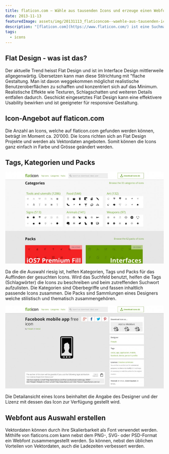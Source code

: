 ```yaml
---
title: flaticon.com – Wähle aus tausenden Icons und erzeuge einen Webfont
date: 2013-11-13
featuredImage: assets/img/20131113_flaticoncom--waehle-aus-tausenden-icons-und-erzeuge-einen-webfont.jpg
description: "[flaticon.com](https://www.flaticon.com/) ist eine Suchmaschine um geeignete Icons im “Flat”-Stil ausfindig zu machen. Der Dienst stammt von den Machern von [freepik](https://www.freepik.com/), einer beliebten Suchmaschine für Vektorgrafiken, Fotos und Photoshop-Dateien."
tags:
  - icons
---
```

## Flat Design - was ist das?

Der aktuelle Trend heisst Flat Design und ist im Interface Design mittlerweile allgegenwärtig. Übersetzen kann man diese Stilrichtung mit "flache Gestaltung. Man ist davon weggekommen möglichst realistische Benutzeroberflächen zu schaffen und konzentriert sich auf das Minimum. Realistische Effekte wie Texturen, Schlagschatten und weiteren Details entfallen dadurch. Geschickt eingesetztes Flat Design kann eine effektivere Usability bewirken und ist geeigneter für responsive Gestaltung.

## Icon-Angebot auf flaticon.com

Die Anzahl an Icons, welche auf flaticon.com gefunden werden können, beträgt im Moment ca. 20’000. Die Icons richten sich an Flat Design Projekte und werden als Vektordaten angeboten. Somit können die Icons ganz einfach in Farbe und Grösse geändert werden.

## Tags, Kategorien und Packs

![flaticon Kategorien und Tags](assets/img/20131113_flaticoncom--waehle-aus-tausenden-icons-und-erzeuge-einen-webfont_1.jpg)

Da die die Auswahl riesig ist, helfen Kategorien, Tags und Packs für das Auffinden der gesuchten Icons. Wird das Suchfeld benutzt, helfen die Tags (Schlagwörter) die Icons zu beschreiben und beim zutreffenden Suchwort aufzulisten. Die Kategorien sind Oberbegriffe und fassen inhaltlich passende Icons zusammen. Die Packs sind Sammlungen eines Designers welche stilistisch und thematisch zusammengehören.

![flaticon Detailansicht](assets/img/20131113_flaticoncom--waehle-aus-tausenden-icons-und-erzeuge-einen-webfont_2.jpg)

Die Detailansicht eines Icons beinhaltet die Angabe des Designer und der Lizenz mit dessen das Icon zur Verfügung gestellt wird.

## Webfont aus Auswahl erstellen

Vektordaten können durch ihre Skalierbarkeit als Font verwendet werden. Mithilfe von flaticons.com kann nebst dem PNG-, SVG- oder PSD-Format ein Webfont zusammengestellt werden. So können, nebst den üblichen Vorteilen von Vektordaten, auch die Ladezeiten verbessert werden.

